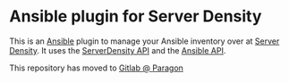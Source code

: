 Ansible plugin for Server Density
=================================

This is an [Ansible] plugin to manage your Ansible inventory over at [Server Density]. It uses the [ServerDensity API] and the [Ansible API].

This repository has moved to [Gitlab @ Paragon]

[Ansible]: http://www.ansible.com
[Server Density]: https://www.serverdensity.com
[ServerDensity API]: https://apidocs.serverdensity.com
[Ansible API]: http://docs.ansible.com/index.html
[Gitlab @ Paragon]: https://gitlab.paragon-es.de/ansible-plugins/serverdensity
